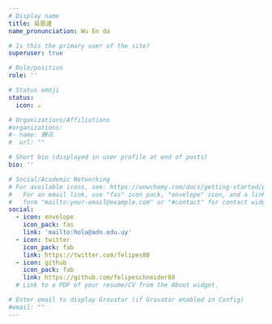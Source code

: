 ```yaml
---
# Display name
title: 吳恩達
name_pronunciation: Wu En da

# Is this the primary user of the site?
superuser: true

# Role/position
role: ''

# Status emoji
status:
  icon: ☕️

# Organizations/Affiliations
#organizations:
#- name: 腾讯
#  url: ""

# Short bio (displayed in user profile at end of posts)
bio: ''

# Social/Academic Networking
# For available icons, see: https://wowchemy.com/docs/getting-started/page-builder/#icons
#   For an email link, use "fas" icon pack, "envelope" icon, and a link in the
#   form "mailto:your-email@example.com" or "#contact" for contact widget.
social:
  - icon: envelope
    icon_pack: fas
    link: 'mailto:hola@adn.edu.uy'
  - icon: twitter
    icon_pack: fab
    link: https://twitter.com/felipes88
  - icon: github
    icon_pack: fab
    link: https://github.com/felipeschneider88
  # Link to a PDF of your resume/CV from the About widget.

# Enter email to display Gravatar (if Gravatar enabled in Config)
#email: ""
---
```

